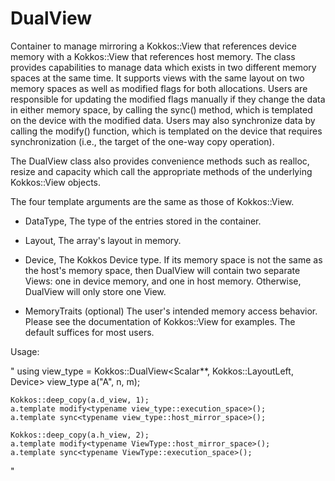 # DualView

Container to manage mirroring a Kokkos::View that references device memory with a Kokkos::View that references host memory.  The class provides capabilities to manage data which exists in two different memory spaces at the same time.  It supports views with the same layout on two memory spaces as well as modified flags for both allocations.  Users are responsible for updating the modified flags manually if they change the data in either memory space, by calling the sync() method, which is templated on the device with the modified data.  Users may also synchronize data by calling the modify() function, which is templated on the device that requires synchronization (i.e., the target of the one-way copy operation).
 
The DualView class also provides convenience methods such as realloc, resize and capacity which call the appropriate methods of the underlying Kokkos::View objects.
 
The four template arguments are the same as those of Kokkos::View.
 
 - DataType, The type of the entries stored in the container.
 
 - Layout, The array's layout in memory.
 
 - Device, The Kokkos Device type.  If its memory space is not the same as the host's memory space, then DualView will contain two separate Views: one in device memory, and one in host memory.  Otherwise, DualView will only store one View.
 
 - MemoryTraits (optional) The user's intended memory access behavior.  Please see the documentation of Kokkos::View for examples.  The default suffices for most users.

Usage:

"   using view_type = Kokkos::DualView<Scalar**, Kokkos::LayoutLeft, Device>
    view_type a("A", n, m);

    Kokkos::deep_copy(a.d_view, 1);
    a.template modify<typename view_type::execution_space>();
    a.template sync<typename view_type::host_mirror_space>();

    Kokkos::deep_copy(a.h_view, 2);
    a.template modify<typename ViewType::host_mirror_space>();
    a.template sync<typename ViewType::execution_space>();
"
